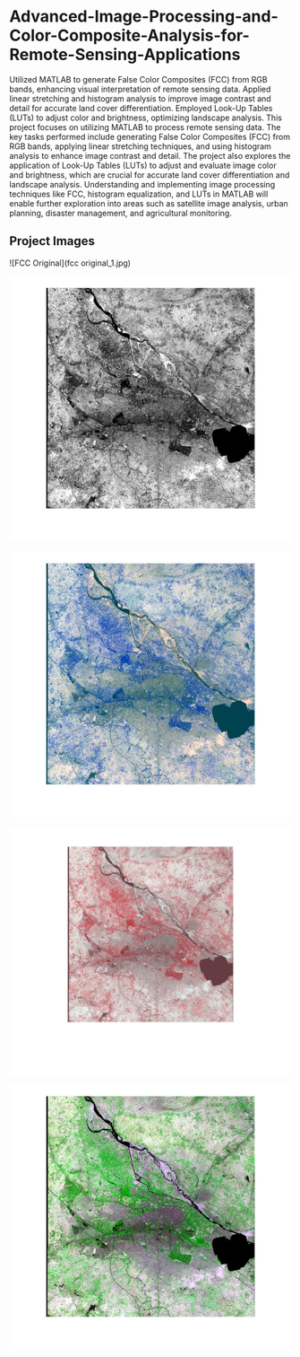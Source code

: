# Advanced-Image-Processing-and-Color-Composite-Analysis-for-Remote-Sensing-Applications
Utilized MATLAB to generate False Color Composites (FCC) from RGB bands, enhancing visual interpretation of remote sensing data. Applied linear stretching and histogram analysis to improve image contrast and detail for accurate land cover differentiation. Employed Look-Up Tables (LUTs) to adjust color and brightness, optimizing landscape analysis.
This project focuses on utilizing MATLAB to process remote sensing data. The key tasks performed include generating False Color Composites (FCC) from RGB bands, applying linear stretching techniques, and using histogram analysis to enhance image contrast and detail. The project also explores the application of Look-Up Tables (LUTs) to adjust and evaluate image color and brightness, which are crucial for accurate land cover differentiation and landscape analysis. Understanding and implementing image processing techniques like FCC, histogram equalization, and LUTs in MATLAB will enable further exploration into areas such as satellite image analysis, urban planning, disaster management, and agricultural monitoring. 

## Project Images

![FCC Original](fcc original_1.jpg)

![Image Processing Intermediate Step](img_i.jpg)

![Color Filtered Image](cf_1.jpg)

![Final FCC Image](Fcc_new_1.jpg)

![Band 2-3-1 Composite](band_2_3_1.jpg)


